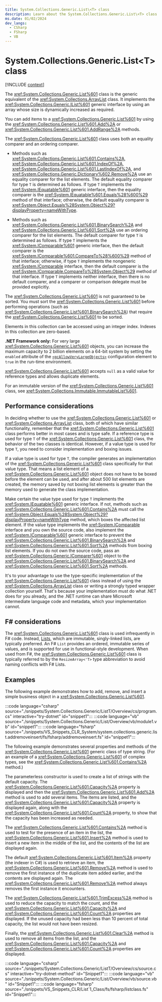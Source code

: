 ```yaml
---
title: System.Collections.Generic.List\<T> class
description: Learn about the System.Collections.Generic.List\<T> class through these additional API remarks.
ms.date: 01/02/2024
dev_langs:
  - CSharp
  - FSharp
  - VB
---
```

# System.Collections.Generic.List\<T> class

[!INCLUDE [context](includes/context.md)]

The <xref:System.Collections.Generic.List%601> class is the generic equivalent of the <xref:System.Collections.ArrayList> class. It implements the <xref:System.Collections.Generic.IList%601> generic interface by using an array whose size is dynamically increased as required.

You can add items to a <xref:System.Collections.Generic.List%601> by using the <xref:System.Collections.Generic.List%601.Add%2A> or <xref:System.Collections.Generic.List%601.AddRange%2A> methods.

The <xref:System.Collections.Generic.List%601> class uses both an equality comparer and an ordering comparer.

- Methods such as <xref:System.Collections.Generic.List%601.Contains%2A>, <xref:System.Collections.Generic.List%601.IndexOf%2A>, <xref:System.Collections.Generic.List%601.LastIndexOf%2A>, and <xref:System.Collections.Generic.Dictionary%602.Remove%2A> use an equality comparer for the list elements. The default equality comparer for type `T` is determined as follows. If type `T` implements the <xref:System.IEquatable%601> generic interface, then the equality comparer is the <xref:System.IEquatable%601.Equals%28%600%29> method of that interface; otherwise, the default equality comparer is <xref:System.Object.Equals%28System.Object%29?displayProperty=nameWithType>.

- Methods such as <xref:System.Collections.Generic.List%601.BinarySearch%2A> and <xref:System.Collections.Generic.List%601.Sort%2A> use an ordering comparer for the list elements. The default comparer for type `T` is determined as follows. If type `T` implements the <xref:System.IComparable%601> generic interface, then the default comparer is the <xref:System.IComparable%601.CompareTo%28%600%29> method of that interface; otherwise, if type `T` implements the nongeneric <xref:System.IComparable> interface, then the default comparer is the <xref:System.IComparable.CompareTo%28System.Object%29> method of that interface. If type `T` implements neither interface, then there is no default comparer, and a comparer or comparison delegate must be provided explicitly.

The <xref:System.Collections.Generic.List%601> is not guaranteed to be sorted. You must sort the <xref:System.Collections.Generic.List%601> before performing operations (such as <xref:System.Collections.Generic.List%601.BinarySearch%2A>) that require the <xref:System.Collections.Generic.List%601> to be sorted.

Elements in this collection can be accessed using an integer index. Indexes in this collection are zero-based.

**.NET Framework only:** For very large <xref:System.Collections.Generic.List%601> objects, you can increase the maximum capacity to 2 billion elements on a 64-bit system by setting the `enabled` attribute of the [`<gcAllowVeryLargeObjects>`](../../framework/configure-apps/file-schema/runtime/gcallowverylargeobjects-element.md) configuration element to `true` in the run-time environment.

<xref:System.Collections.Generic.List%601> accepts `null` as a valid value for reference types and allows duplicate elements.

For an immutable version of the <xref:System.Collections.Generic.List%601> class, see <xref:System.Collections.Immutable.ImmutableList%601>.

## Performance considerations

In deciding whether to use the <xref:System.Collections.Generic.List%601> or <xref:System.Collections.ArrayList> class, both of which have similar functionality, remember that the <xref:System.Collections.Generic.List%601> class performs better in most cases and is type safe. If a reference type is used for type `T` of the <xref:System.Collections.Generic.List%601> class, the behavior of the two classes is identical. However, if a value type is used for type `T`, you need to consider implementation and boxing issues.

If a value type is used for type `T`, the compiler generates an implementation of the <xref:System.Collections.Generic.List%601> class specifically for that value type. That means a list element of a <xref:System.Collections.Generic.List%601> object does not have to be boxed before the element can be used, and after about 500 list elements are created, the memory saved by not boxing list elements is greater than the memory used to generate the class implementation.

Make certain the value type used for type `T` implements the <xref:System.IEquatable%601> generic interface. If not, methods such as <xref:System.Collections.Generic.List%601.Contains%2A> must call the <xref:System.Object.Equals%28System.Object%29?displayProperty=nameWithType> method, which boxes the affected list element. If the value type implements the <xref:System.IComparable> interface and you own the source code, also implement the <xref:System.IComparable%601> generic interface to prevent the <xref:System.Collections.Generic.List%601.BinarySearch%2A> and <xref:System.Collections.Generic.List%601.Sort%2A> methods from boxing list elements. If you do not own the source code, pass an <xref:System.Collections.Generic.IComparer%601> object to the <xref:System.Collections.Generic.List%601.BinarySearch%2A> and <xref:System.Collections.Generic.List%601.Sort%2A> methods.

It's to your advantage to use the type-specific implementation of the <xref:System.Collections.Generic.List%601> class instead of using the <xref:System.Collections.ArrayList> class or writing a strongly typed wrapper collection yourself. That's because your implementation must do what .NET does for you already, and the .NET runtime can share Microsoft intermediate language code and metadata, which your implementation cannot.

## F# considerations

The <xref:System.Collections.Generic.List%601> class is used infrequently in F# code. Instead, [Lists](../../fsharp/language-reference/lists.md), which are immutable, singly-linked lists, are typically preferred. An F# `List` provides an ordered, immutable series of values, and is supported for use in functional-style development. When used from F#, the <xref:System.Collections.Generic.List%601> class is typically referred to by the `ResizeArray<'T>` type abbreviation to avoid naming conflicts with F# Lists.

## Examples

The following example demonstrates how to add, remove, and insert a simple business object in a <xref:System.Collections.Generic.List%601>.

:::code language="csharp" source="./snippets/System.Collections.Generic/ListT/Overview/cs/program.cs" interactive="try-dotnet" id="snippet1":::
:::code language="vb" source="./snippets/System.Collections.Generic/List/Overview/vb/module1.vb" id="snippet1":::
:::code language="fsharp" source="./snippets/VS_Snippets_CLR_System/system.collections.generic.list.addremoveinsert/fs/fsharp/addremoveinsert.fs" id="snippet1":::

The following example demonstrates several properties and methods of the <xref:System.Collections.Generic.List%601> generic class of type string. (For an example of a <xref:System.Collections.Generic.List%601> of complex types, see the <xref:System.Collections.Generic.List%601.Contains%2A> method.)

The parameterless constructor is used to create a list of strings with the default capacity. The <xref:System.Collections.Generic.List%601.Capacity%2A> property is displayed and then the <xref:System.Collections.Generic.List%601.Add%2A> method is used to add several items. The items are listed, and the <xref:System.Collections.Generic.List%601.Capacity%2A> property is displayed again, along with the <xref:System.Collections.Generic.List%601.Count%2A> property, to show that the capacity has been increased as needed.

The <xref:System.Collections.Generic.List%601.Contains%2A> method is used to test for the presence of an item in the list, the <xref:System.Collections.Generic.List%601.Insert%2A> method is used to insert a new item in the middle of the list, and the contents of the list are displayed again.

The default <xref:System.Collections.Generic.List%601.Item%2A> property (the indexer in C#) is used to retrieve an item, the <xref:System.Collections.Generic.List%601.Remove%2A> method is used to remove the first instance of the duplicate item added earlier, and the contents are displayed again. The <xref:System.Collections.Generic.List%601.Remove%2A> method always removes the first instance it encounters.

The <xref:System.Collections.Generic.List%601.TrimExcess%2A> method is used to reduce the capacity to match the count, and the <xref:System.Collections.Generic.List%601.Capacity%2A> and <xref:System.Collections.Generic.List%601.Count%2A> properties are displayed. If the unused capacity had been less than 10 percent of total capacity, the list would not have been resized.

Finally, the <xref:System.Collections.Generic.List%601.Clear%2A> method is used to remove all items from the list, and the <xref:System.Collections.Generic.List%601.Capacity%2A> and <xref:System.Collections.Generic.List%601.Count%2A> properties are displayed.

:::code language="csharp" source="./snippets/System.Collections.Generic/ListT/Overview/cs/source.cs" interactive="try-dotnet-method" id="Snippet1":::
:::code language="vb" source="./snippets/System.Collections.Generic/List/Overview/vb/source.vb" id="Snippet1":::
:::code language="fsharp" source="./snippets/VS_Snippets_CLR/List`1_Class/fs/fsharp/listclass.fs" id="Snippet1":::
